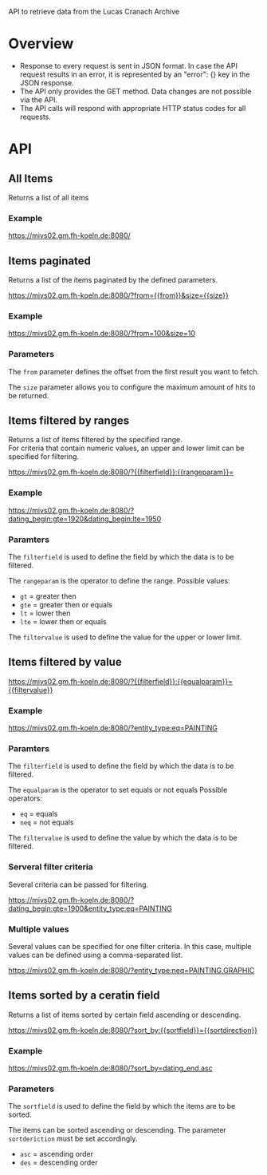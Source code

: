 API to retrieve data from the Lucas Cranach Archive
# Overview

* Response to every request is sent in JSON format. In case the API request results in an error, it is represented by an "error": {} key in the JSON response.
* The API only provides the GET method. Data changes are not possible via the API.
* The API calls will respond with appropriate HTTP status codes for all requests.

# API 

## All Items
Returns a list of all items

### Example
https://mivs02.gm.fh-koeln.de:8080/


## Items paginated
Returns a list of the items paginated by the defined parameters.

https://mivs02.gm.fh-koeln.de:8080/?from={{from}}&size={{size}}

### Example
https://mivs02.gm.fh-koeln.de:8080/?from=100&size=10 


### Parameters
The `from` parameter defines the offset from the first result you want to fetch.

The `size` parameter allows you to configure the maximum amount of hits to be returned.


## Items filtered by ranges
Returns a list of items filtered by the specified range.  
For criteria that contain numeric values, an upper and lower limit can be specified for filtering.

https://mivs02.gm.fh-koeln.de:8080/?{{filterfield}}:{{rangeparam}}=

### Example
https://mivs02.gm.fh-koeln.de:8080/?dating_begin:gte=1920&dating_begin:lte=1950


### Paramters
The `filterfield` is used to define the field by which the data is to be filtered.

The `rangeparam` is the operator to define the range.
Possible values:
* `gt` = greater then
* `gte` = greater then or equals
* `lt` = lower then
* `lte` = lower then or equals

The `filtervalue` is used to define the value for the upper or lower limit.


## Items filtered by value
https://mivs02.gm.fh-koeln.de:8080/?{{filterfield}}:{{equalparam}}={{filtervalue}}

### Example
https://mivs02.gm.fh-koeln.de:8080/?entity_type:eq=PAINTING

### Paramters
The `filterfield` is used to define the field by which the data is to be filtered.

The `equalparam` is the operator to set equals or not equals
Possible operators:
* `eq` = equals
* `neq` = not equals

The `filtervalue` is used to define the value by which the data is to be filtered.


### Serveral filter criteria
Several criteria can be passed for filtering.

https://mivs02.gm.fh-koeln.de:8080/?dating_begin:gte=1900&entity_type:eq=PAINTING

### Multiple values
Several values can be specified for one filter criteria.
In this case, multiple values can be defined using a comma-separated list.

https://mivs02.gm.fh-koeln.de:8080/?entity_type:neq=PAINTING,GRAPHIC

## Items sorted by a ceratin field
Returns a list of items sorted by certain field ascending or descending.

https://mivs02.gm.fh-koeln.de:8080/?sort_by:{{sortfield}}={{sortdirection}}

### Example
https://mivs02.gm.fh-koeln.de:8080/?sort_by=dating_end.asc

### Parameters
The `sortfield` is used to define the field by which the items are to be sorted.

The items can be sorted ascending or descending.
The parameter `sortderiction` must be set accordingly.  
* `asc` = ascending order  
* `des` = descending order  
